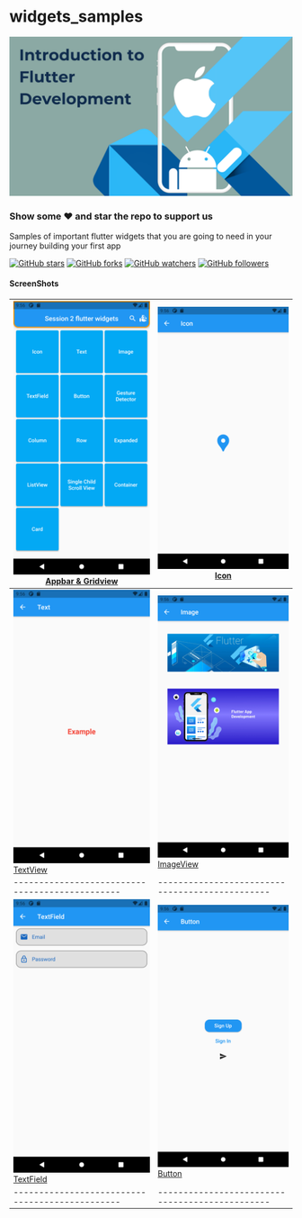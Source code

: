# widgets_samples
![Image](screen_shots/course_banner.png)
### Show some :heart: and star the repo to support us
Samples of important flutter widgets that you are going to need in your journey building your first app

[![GitHub stars](https://img.shields.io/github/stars/sherifhasan/widgets_samples.svg?style=social&label=Star)](https://github.com/sherifhasan/widgets_samples) [![GitHub forks](https://img.shields.io/github/forks/sherifhasan/widgets_samples.svg?style=social&label=Fork)](https://github.com/sherifhasan/widgets_samples/fork) [![GitHub watchers](https://img.shields.io/github/watchers/sherifhasan/widgets_samples.svg?style=social&label=Watch)](https://github.com/sherifhasan/widgets_samples) [![GitHub followers](https://img.shields.io/github/followers/sherifhasan.svg?style=social&label=Follow)](https://github.com/sherifhasan/widgets_samples)
#### ScreenShots
| ![Image](screen_shots/appbar_gridview.png) [Appbar & Gridview](https://github.com/sherifhasan/widgets_samples/blob/master/lib/main.dart)| ![Image](screen_shots/icon.png) [Icon](https://github.com/sherifhasan/widgets_samples/blob/master/lib/widgets/icon.dart)|
|-----------------------------------------------|-----------------------------------------------|
|![Image](screen_shots/text.png) [TextView](https://github.com/sherifhasan/widgets_samples/blob/master/lib/widgets/text.dart)| ![Image](screen_shots/image.png) [ImageView](https://github.com/sherifhasan/widgets_samples/blob/master/lib/widgets/image.dart)
|-----------------------------------------------|-----------------------------------------------|
|![Image](screen_shots/text_field.png) [TextField](https://github.com/sherifhasan/widgets_samples/blob/master/lib/widgets/text_field.dart) | ![Image](screen_shots/button.png) [Button](https://github.com/sherifhasan/widgets_samples/blob/master/lib/widgets/button.dart)|
|-----------------------------------------------|-----------------------------------------------|
